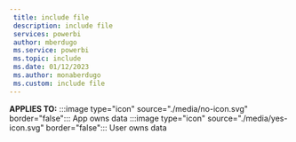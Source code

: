 ```yaml
---
 title: include file
 description: include file
 services: powerbi
 author: mberdugo
 ms.service: powerbi
 ms.topic: include
 ms.date: 01/12/2023
 ms.author: monaberdugo
 ms.custom: include file
---
```


**APPLIES TO:** :::image type="icon" source="./media/no-icon.svg" border="false":::&nbsp;App&nbsp;owns&nbsp;data :::image type="icon" source="./media/yes-icon.svg" border="false":::&nbsp;User&nbsp;owns&nbsp;data